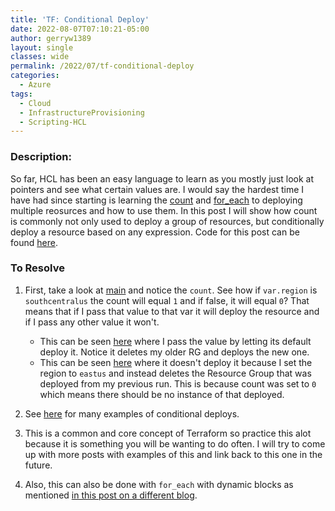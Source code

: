 ```yaml
---
title: 'TF: Conditional Deploy'
date: 2022-08-07T07:10:21-05:00
author: gerryw1389
layout: single
classes: wide
permalink: /2022/07/tf-conditional-deploy
categories:
  - Azure
tags:
  - Cloud
  - InfrastructureProvisioning
  - Scripting-HCL
---
```

<!--more-->

### Description:

So far, HCL has been an easy language to learn as you mostly just look at pointers and see what certain values are. I would say the hardest time I have had since starting is learning the [count](https://automationadmin.com/2022/07/tf-count) and [for_each](https://automationadmin.com/2022/07/tf-for-each) to deploying multiple reosurces and how to use them. In this post I will show how count is commonly not only used to deploy a group of resources, but conditionally deploy a resource based on any expression. Code for this post can be found [here](https://github.com/gerryw1389/terraform-examples/tree/main/2022-08-07-tf-conditional-deploy).

### To Resolve

1. First, take a look at [main](https://github.com/gerryw1389/terraform-examples/blob/main/2022-08-07-tf-conditional-deploy/main.tf) and notice the `count`. See how if `var.region` is `southcentralus` the count will equal `1` and if false, it will equal `0`? That means that if I pass that value to that var it will deploy the resource and if I pass any other value it won't.

   - This can be seen [here](https://github.com/gerryw1389/terraform-examples/actions/runs/3165731412/jobs/5154975241) where I pass the value by letting its default deploy it. Notice it deletes my older RG and deploys the new one.
   - This can be seen [here](https://github.com/gerryw1389/terraform-examples/actions/runs/3165740011/jobs/5154990092) where it doesn't deploy it because I set the region to `eastus` and instead deletes the Resource Group that was deployed from my previous run. This is because count was set to `0` which means there should be no instance of that deployed.

1. See [here](https://github.com/kumarvna/terraform-azurerm-virtual-machine/blob/v2.3.0/main.tf) for many examples of conditional deploys.

1. This is a common and core concept of Terraform so practice this alot because it is something you will be wanting to do often. I will try to come up with more posts with examples of this and link back to this one in the future.

2. Also, this can also be done with `for_each` with dynamic blocks as mentioned [in this post on a different blog](https://codeinthehole.com/tips/conditional-nested-blocks-in-terraform/).